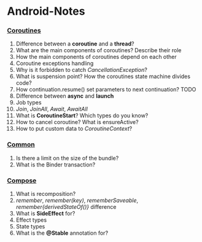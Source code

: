 # Android-Notes

### [Coroutines](src/coroutines/eng/CoroutinesTheory_eng.md)

1) Difference between a **coroutine** and a **thread**?
2) What are the main components of coroutines? Describe their role
3) How the main components of coroutines depend on each other
4) Coroutine exceptions handling
5) Why is it forbidden to catch *CancellationException*?
6) What is suspension point? How the coroutines state machine divides code?
7) How continuation.resume() set parameters to next continuation? TODO
8) Difference between **async** and **launch**
9) Job types
10) *Join*, *JoinAll*, *Await*, *AwaitAll*
11) What is **CoroutineStart**? Which types do you know?
12) How to cancel coroutine? What is ensureActive?
13) How to put custom data to *CoroutineContext*?

### [Common](src/common_android/eng/CommonAndroid_eng.md)

1) Is there a limit on the size of the bundle?
2) What is the Binder transaction?

### [Compose](src/compose/eng/ComposeTheory_eng.md)
1) What is recomposition?
2) *remember*, *remember(key)*, *rememberSaveable*, *remember{derivedStateOf()}* difference
3) What is **SideEffect** for?
4) Effect types
5) State types
6) What is the **@Stable** annotation for?


